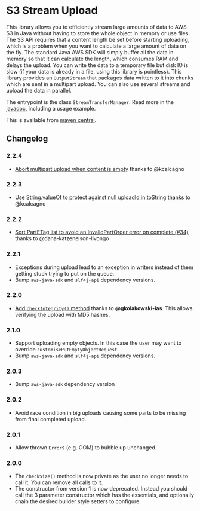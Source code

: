 # S3 Stream Upload

This library allows you to efficiently stream large amounts of data to AWS S3 in Java without having to store the whole object in memory or use files. The S3 API requires that a content
length be set before starting uploading, which is a problem when you want to calculate a large amount of data on the fly.
The standard Java AWS SDK will simply buffer all the data in memory so that it can calculate the length, which consumes
RAM and delays the upload. You can write the data to a temporary file but disk IO is slow (if your data is already in a file, using this library is pointless). This library provides
an `OutputStream` that packages data written to it into chunks which are sent in a multipart upload. You can also use
several streams and upload the data in parallel.

The entrypoint is the class `StreamTransferManager`. Read more in the
[javadoc](http://alexmojaki.github.io/s3-stream-upload/javadoc/apidocs/alex/mojaki/s3upload/StreamTransferManager.html),
including a usage example.

This is available from [maven central](https://mvnrepository.com/artifact/com.github.alexmojaki/s3-stream-upload/latest).

## Changelog

### 2.2.4

- [Abort multipart upload when content is empty](https://github.com/alexmojaki/s3-stream-upload/pull/41) thanks to @kcalcagno


### 2.2.3

- [Use String.valueOf to protect against null uploadId in toString](https://github.com/alexmojaki/s3-stream-upload/pull/38) thanks to @kcalcagno

### 2.2.2

- [Sort PartETag list to avoid an InvalidPartOrder error on complete (#34)](https://github.com/alexmojaki/s3-stream-upload/pull/34) thanks to @dana-katzenelson-livongo

### 2.2.1

- Exceptions during upload lead to an exception in writers instead of them getting stuck trying to put on the queue.
- Bump `aws-java-sdk` and `slf4j-api` dependency versions.

### 2.2.0

- [Add `checkIntegrity()` method](https://github.com/alexmojaki/s3-stream-upload/pull/26) thanks
to **@gkolakowski-ias**. This allows verifying the upload with MD5 hashes.

### 2.1.0

- Support uploading empty objects. In this case the user may want to override `customisePutEmptyObjectRequest`.
- Bump `aws-java-sdk` and `slf4j-api` dependency versions.

### 2.0.3

- Bump `aws-java-sdk` dependency version

### 2.0.2

- Avoid race condition in big uploads causing some parts to be missing from final completed upload. 

### 2.0.1

- Allow thrown `Error`s (e.g. OOM) to bubble up unchanged.

### 2.0.0

- The `checkSize()` method is now private as the user no longer needs to call it. You can remove all calls to it.
- The constructor from version 1 is now deprecated. Instead you should call the 3 parameter constructor which has the essentials, and optionally chain the desired builder style setters to configure.
